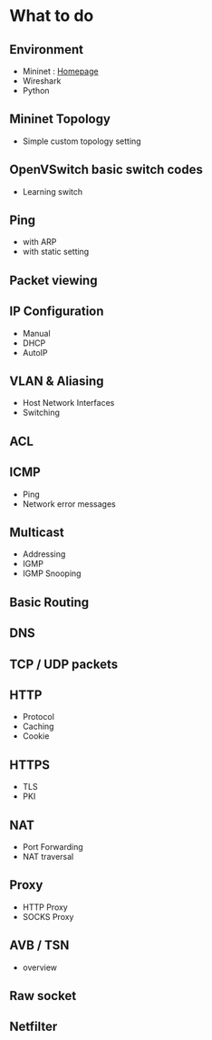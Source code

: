 # What to do
## Environment
* Mininet : [Homepage](http://mininet.org/)
* Wireshark
* Python

## Mininet Topology
* Simple custom topology setting

## OpenVSwitch basic switch codes
* Learning switch

## Ping
* with ARP
* with static setting

## Packet viewing

## IP Configuration
* Manual
* DHCP
* AutoIP

## VLAN & Aliasing
* Host Network Interfaces
* Switching

## ACL

## ICMP
* Ping
* Network error messages

## Multicast
* Addressing
* IGMP
* IGMP Snooping

## Basic Routing

## DNS

## TCP / UDP packets

## HTTP
* Protocol
* Caching
* Cookie

## HTTPS
* TLS
* PKI

## NAT
* Port Forwarding
* NAT traversal

## Proxy
* HTTP Proxy
* SOCKS Proxy

## AVB / TSN
* overview

## Raw socket

## Netfilter
